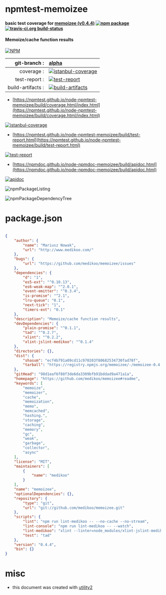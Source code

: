 # npmtest-memoizee

#### basic test coverage for  [memoizee (v0.4.4)](https://github.com/medikoo/memoizee#readme)  [![npm package](https://img.shields.io/npm/v/npmtest-memoizee.svg?style=flat-square)](https://www.npmjs.org/package/npmtest-memoizee) [![travis-ci.org build-status](https://api.travis-ci.org/npmtest/node-npmtest-memoizee.svg)](https://travis-ci.org/npmtest/node-npmtest-memoizee)

#### Memoize/cache function results

[![NPM](https://nodei.co/npm/memoizee.png?downloads=true&downloadRank=true&stars=true)](https://www.npmjs.com/package/memoizee)

| git-branch : | [alpha](https://github.com/npmtest/node-npmtest-memoizee/tree/alpha)|
|--:|:--|
| coverage : | [![istanbul-coverage](https://npmtest.github.io/node-npmtest-memoizee/build/coverage.badge.svg)](https://npmtest.github.io/node-npmtest-memoizee/build/coverage.html/index.html)|
| test-report : | [![test-report](https://npmtest.github.io/node-npmtest-memoizee/build/test-report.badge.svg)](https://npmtest.github.io/node-npmtest-memoizee/build/test-report.html)|
| build-artifacts : | [![build-artifacts](https://npmtest.github.io/node-npmtest-memoizee/glyphicons_144_folder_open.png)](https://github.com/npmtest/node-npmtest-memoizee/tree/gh-pages/build)|

- [https://npmtest.github.io/node-npmtest-memoizee/build/coverage.html/index.html](https://npmtest.github.io/node-npmtest-memoizee/build/coverage.html/index.html)

[![istanbul-coverage](https://npmtest.github.io/node-npmtest-memoizee/build/screenCapture.buildCi.browser.%252Ftmp%252Fbuild%252Fcoverage.lib.html.png)](https://npmtest.github.io/node-npmtest-memoizee/build/coverage.html/index.html)

- [https://npmtest.github.io/node-npmtest-memoizee/build/test-report.html](https://npmtest.github.io/node-npmtest-memoizee/build/test-report.html)

[![test-report](https://npmtest.github.io/node-npmtest-memoizee/build/screenCapture.buildCi.browser.%252Ftmp%252Fbuild%252Ftest-report.html.png)](https://npmtest.github.io/node-npmtest-memoizee/build/test-report.html)

- [https://npmdoc.github.io/node-npmdoc-memoizee/build/apidoc.html](https://npmdoc.github.io/node-npmdoc-memoizee/build/apidoc.html)

[![apidoc](https://npmdoc.github.io/node-npmdoc-memoizee/build/screenCapture.buildCi.browser.%252Ftmp%252Fbuild%252Fapidoc.html.png)](https://npmdoc.github.io/node-npmdoc-memoizee/build/apidoc.html)

![npmPackageListing](https://npmtest.github.io/node-npmtest-memoizee/build/screenCapture.npmPackageListing.svg)

![npmPackageDependencyTree](https://npmtest.github.io/node-npmtest-memoizee/build/screenCapture.npmPackageDependencyTree.svg)



# package.json

```json

{
    "author": {
        "name": "Mariusz Nowak",
        "url": "http://www.medikoo.com/"
    },
    "bugs": {
        "url": "https://github.com/medikoo/memoizee/issues"
    },
    "dependencies": {
        "d": "1",
        "es5-ext": "^0.10.13",
        "es6-weak-map": "^2.0.1",
        "event-emitter": "^0.3.4",
        "is-promise": "^2.1",
        "lru-queue": "0.1",
        "next-tick": "1",
        "timers-ext": "0.1"
    },
    "description": "Memoize/cache function results",
    "devDependencies": {
        "plain-promise": "^0.1.1",
        "tad": "^0.2.7",
        "xlint": "^0.2.2",
        "xlint-jslint-medikoo": "^0.1.4"
    },
    "directories": {},
    "dist": {
        "shasum": "ecf4b791a09cd11c970203f80682534730fad78f",
        "tarball": "https://registry.npmjs.org/memoizee/-/memoizee-0.4.4.tgz"
    },
    "gitHead": "98d1eaf6f88f3de6da3309bfb91bddad9a471a1a",
    "homepage": "https://github.com/medikoo/memoizee#readme",
    "keywords": [
        "memoize",
        "memoizer",
        "cache",
        "memoization",
        "memo",
        "memcached",
        "hashing.",
        "storage",
        "caching",
        "memory",
        "gc",
        "weak",
        "garbage",
        "collector",
        "async"
    ],
    "license": "MIT",
    "maintainers": [
        {
            "name": "medikoo"
        }
    ],
    "name": "memoizee",
    "optionalDependencies": {},
    "repository": {
        "type": "git",
        "url": "git://github.com/medikoo/memoizee.git"
    },
    "scripts": {
        "lint": "npm run lint-medikoo -- --no-cache --no-stream",
        "lint-console": "npm run lint-medikoo -- --watch",
        "lint-medikoo": "xlint --linter=node_modules/xlint-jslint-medikoo/index.js",
        "test": "tad"
    },
    "version": "0.4.4",
    "bin": {}
}
```



# misc
- this document was created with [utility2](https://github.com/kaizhu256/node-utility2)
